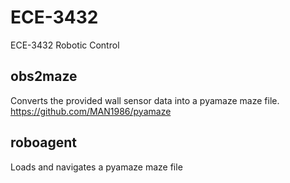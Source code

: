 # ECE-3432
ECE-3432 Robotic Control

## obs2maze

Converts the provided wall sensor data into a pyamaze maze file. https://github.com/MAN1986/pyamaze

## roboagent

Loads and navigates a pyamaze maze file
